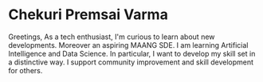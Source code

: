 # Chekuri Premsai Varma

Greetings, As a tech enthusiast, I'm curious to learn about new developments. Moreover an aspiring MAANG SDE. I am learning Artificial Intelligence and Data Science. In particular, I want to develop my skill set in a distinctive way. I support community improvement and skill development for others.